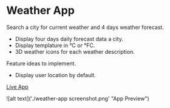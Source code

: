 # Weather App

Search a city for current weather and 4 days weather forecast.

- Display four days daily forecast data a city.
- Display templature in °C or °FC.
- 3D weather icons for each weather description.

Feature ideas to implement.

- Display user location by default.

[Live App](https://aadeleye.github.io/weather-app/)

![alt text]('./weather-app screenshot.png' "App Preview")